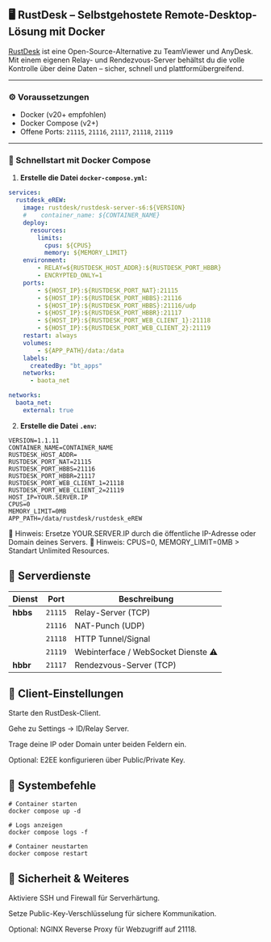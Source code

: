 

## 🖥️ RustDesk – Selbstgehostete Remote-Desktop-Lösung mit Docker

[RustDesk](https://github.com/rustdesk/rustdesk) ist eine Open-Source-Alternative zu TeamViewer und AnyDesk. Mit einem eigenen Relay- und Rendezvous-Server behältst du die volle Kontrolle über deine Daten – sicher, schnell und plattformübergreifend.

---

### ⚙️ Voraussetzungen

- Docker (v20+ empfohlen)
- Docker Compose (v2+)
- Offene Ports: `21115`, `21116`, `21117`, `21118`, `21119`

---

### 🚀 Schnellstart mit Docker Compose

1. **Erstelle die Datei `docker-compose.yml`:**

```yaml
services:
  rustdesk_eREW:
    image: rustdesk/rustdesk-server-s6:${VERSION}
    #    container_name: ${CONTAINER_NAME}
    deploy:
      resources:
        limits:
          cpus: ${CPUS}
          memory: ${MEMORY_LIMIT}
    environment:
        - RELAY=${RUSTDESK_HOST_ADDR}:${RUSTDESK_PORT_HBBR}
        - ENCRYPTED_ONLY=1
    ports:
        - ${HOST_IP}:${RUSTDESK_PORT_NAT}:21115
        - ${HOST_IP}:${RUSTDESK_PORT_HBBS}:21116
        - ${HOST_IP}:${RUSTDESK_PORT_HBBS}:21116/udp
        - ${HOST_IP}:${RUSTDESK_PORT_HBBR}:21117
        - ${HOST_IP}:${RUSTDESK_PORT_WEB_CLIENT_1}:21118
        - ${HOST_IP}:${RUSTDESK_PORT_WEB_CLIENT_2}:21119
    restart: always
    volumes:
        - ${APP_PATH}/data:/data
    labels:
      createdBy: "bt_apps"
    networks:
      - baota_net

networks:
  baota_net:
    external: true
```
2. **Erstelle die Datei `.env`:**
```env
VERSION=1.1.11
CONTAINER_NAME=CONTAINER_NAME
RUSTDESK_HOST_ADDR=
RUSTDESK_PORT_NAT=21115
RUSTDESK_PORT_HBBS=21116
RUSTDESK_PORT_HBBR=21117
RUSTDESK_PORT_WEB_CLIENT_1=21118
RUSTDESK_PORT_WEB_CLIENT_2=21119
HOST_IP=YOUR.SERVER.IP
CPUS=0
MEMORY_LIMIT=0MB
APP_PATH=/data/rustdesk/rustdesk_eREW
```

🔐 Hinweis: Ersetze YOUR.SERVER.IP durch die öffentliche IP-Adresse oder Domain deines Servers.
🔐 Hinweis: CPUS=0, MEMORY_LIMIT=0MB > Standart Unlimited Resources.

## 📁 Serverdienste

| Dienst | Port | Beschreibung |
|--------|--------------|-------|
| **hbbs** | `21115` | Relay-Server (TCP) |
|  | `21116` | NAT-Punch (UDP) |
|  | `21118` | HTTP Tunnel/Signal |
|  | `21119` | Webinterface / WebSocket Dienste ⚠️ |
| **hbbr** | `21117` | Rendezvous-Server (TCP) |



## 🧪 Client-Einstellungen
Starte den RustDesk-Client.

Gehe zu Settings → ID/Relay Server.

Trage deine IP oder Domain unter beiden Feldern ein.

Optional: E2EE konfigurieren über Public/Private Key.

## 🔧 Systembefehle
```
# Container starten
docker compose up -d

# Logs anzeigen
docker compose logs -f

# Container neustarten
docker compose restart
```

## 🔐 Sicherheit & Weiteres
Aktiviere SSH und Firewall für Serverhärtung.

Setze Public-Key-Verschlüsselung für sichere Kommunikation.

Optional: NGINX Reverse Proxy für Webzugriff auf 21118.
